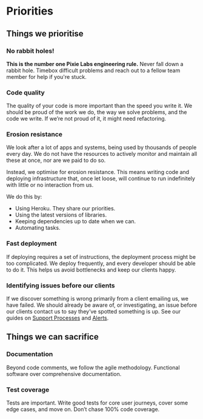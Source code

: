 # Priorities

## Things we prioritise

### No rabbit holes!
**This is the number one Pixie Labs engineering rule.** Never fall down a rabbit
hole. Timebox difficult problems and reach out to a fellow team member for help
if you're stuck.

### Code quality
The quality of your code is more important than the speed you write it. We
should be proud of the work we do, the way we solve problems, and the code we
write. If we’re not proud of it, it might need refactoring.

### Erosion resistance
We look after a lot of apps and systems, being used by thousands of people every
day. We do not have the resources to actively monitor and maintain all these at
once, nor are we paid to do so.

Instead, we optimise for erosion resistance. This means writing code and
deploying infrastructure that, once let loose, will continue to run indefinitely
with little or no interaction from us.

We do this by:

- Using Heroku. They share our priorities.
- Using the latest versions of libraries.
- Keeping dependencies up to date when we can.
- Automating tasks.

### Fast deployment
If deploying requires a set of instructions, the deployment process might be too
complicated. We deploy frequently, and every developer should be able to do it.
This helps us avoid bottlenecks and keep our clients happy.

### Identifying issues before our clients
If we discover something is wrong primarily from a client emailing us, we have
failed. We should already be aware of, or investigating, an issue before our
clients contact us to say they’ve spotted something is up. See our guides on
[Support Processes](../ongoing-support/2-support-processes.md) and
[Alerts](../ongoing-support/4-alerts.md).

## Things we can sacrifice

### Documentation
Beyond code comments, we follow the agile methodology. Functional software over
comprehensive documentation.

### Test coverage
Tests are important. Write good tests for core user journeys, cover some edge
cases, and move on. Don’t chase 100% code coverage.
